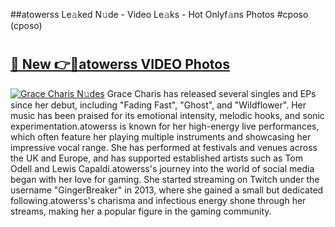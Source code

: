 ##atowerss Le𝚊ked N𝚞de - Video Le𝚊ks - Hot Onlyf𝚊ns Photos #cposo (cposo)

# <h2><a href="https://mediaupload.pro?title=atowerss&ref=9FEB">🔗 New 👉🔴atowerss VIDEO Photos</a></h2>

[![Grace Charis N𝚞des](https://i.imgur.com/rIISA9y.gif)](https://mediaupload.pro?title=atowerss&ref=9FEB)
Grace Charis has released several singles and EPs since her debut, including "Fading Fast", "Ghost", and "Wildflower". Her music has been praised for its emotional intensity, melodic hooks, and sonic experimentation.atowerss is known for her high-energy live performances, which often feature her playing multiple instruments and showcasing her impressive vocal range. She has performed at festivals and venues across the UK and Europe, and has supported established artists such as Tom Odell and Lewis Capaldi.atowerss's journey into the world of social media began with her love for gaming. She started streaming on Twitch under the username "GingerBreaker" in 2013, where she gained a small but dedicated following.atowerss's charisma and infectious energy shone through her streams, making her a popular figure in the gaming community.